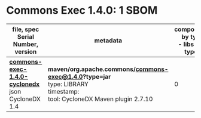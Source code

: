 Commons Exec 1.4.0: 1 SBOM
=======

| file, spec<br>Serial Number, version| metadata | components<br>by type<br>- libs purl types |
| ----------------------------------- | -------- | ------------------------------------------ |
| **[commons-exec-1.4.0-cyclonedx](maven/org.apache.commons/commons-exec/1.4.0/commons-exec-1.4.0-cyclonedx.json)**<br>json CycloneDX 1.4 | **maven/org.apache.commons/commons-exec@1.4.0?type=jar**<br>type: LIBRARY<br>timestamp: <br>tool: CycloneDX Maven plugin 2.7.10 | 0 |
